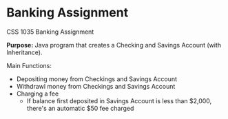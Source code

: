 # Banking Assignment
CSS 1035 Banking Assignment

**Purpose:** Java program that creates a Checking and Savings Account (with Inheritance).

Main Functions:
- Depositing money from Checkings and Savings Account
- Withdrawl money from Checkings and Savings Account
- Charging a fee
  - If balance first deposited in Savings Account is less than $2,000, there's an automatic $50 fee charged
